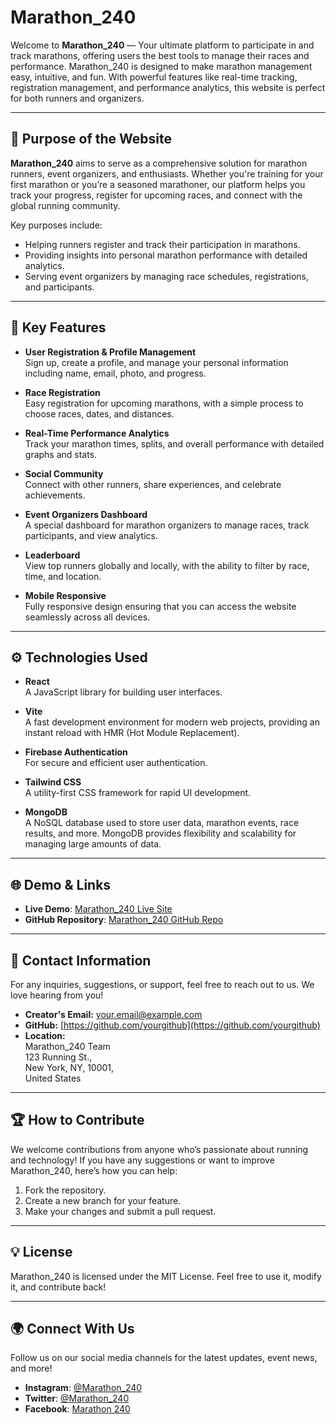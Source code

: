 # Marathon_240

Welcome to **Marathon_240** — Your ultimate platform to participate in and track marathons, offering users the best tools to manage their races and performance. Marathon_240 is designed to make marathon management easy, intuitive, and fun. With powerful features like real-time tracking, registration management, and performance analytics, this website is perfect for both runners and organizers.

---

## 📌 Purpose of the Website

**Marathon_240** aims to serve as a comprehensive solution for marathon runners, event organizers, and enthusiasts. Whether you're training for your first marathon or you’re a seasoned marathoner, our platform helps you track your progress, register for upcoming races, and connect with the global running community.

Key purposes include:
- Helping runners register and track their participation in marathons.
- Providing insights into personal marathon performance with detailed analytics.
- Serving event organizers by managing race schedules, registrations, and participants.
  
---

## 🚀 Key Features

- **User Registration & Profile Management**  
  Sign up, create a profile, and manage your personal information including name, email, photo, and progress.

- **Race Registration**  
  Easy registration for upcoming marathons, with a simple process to choose races, dates, and distances.

- **Real-Time Performance Analytics**  
  Track your marathon times, splits, and overall performance with detailed graphs and stats.

- **Social Community**  
  Connect with other runners, share experiences, and celebrate achievements.

- **Event Organizers Dashboard**  
  A special dashboard for marathon organizers to manage races, track participants, and view analytics.

- **Leaderboard**  
  View top runners globally and locally, with the ability to filter by race, time, and location.

- **Mobile Responsive**  
  Fully responsive design ensuring that you can access the website seamlessly across all devices.

---

## ⚙️ Technologies Used

- **React**  
  A JavaScript library for building user interfaces.

- **Vite**  
  A fast development environment for modern web projects, providing an instant reload with HMR (Hot Module Replacement).

- **Firebase Authentication**  
  For secure and efficient user authentication.

- **Tailwind CSS**  
  A utility-first CSS framework for rapid UI development.

- **MongoDB**  
  A NoSQL database used to store user data, marathon events, race results, and more. MongoDB provides flexibility and scalability for managing large amounts of data.

---

## 🌐 Demo & Links

- **Live Demo**: [Marathon_240 Live Site](https://yourlivesite.com)
- **GitHub Repository**: [Marathon_240 GitHub Repo](https://github.com/programming-hero-web-course2/b10a11-client-side-Mthe001?tab=readme-ov-file)

---

## 📧 Contact Information

For any inquiries, suggestions, or support, feel free to reach out to us. We love hearing from you!

- **Creator's Email:** [your.email@example.com](mailto:your.email@example.com)
- **GitHub:** [https://github.com/yourgithub](https://github.com/yourgithub)
- **Location:**  
  Marathon_240 Team  
  123 Running St.,  
  New York, NY, 10001,  
  United States

---

## 🏆 How to Contribute

We welcome contributions from anyone who’s passionate about running and technology! If you have any suggestions or want to improve Marathon_240, here’s how you can help:

1. Fork the repository.
2. Create a new branch for your feature.
3. Make your changes and submit a pull request.

---

## 💡 License

Marathon_240 is licensed under the MIT License. Feel free to use it, modify it, and contribute back!

---

## 🌍 Connect With Us

Follow us on our social media channels for the latest updates, event news, and more!

- **Instagram**: [@Marathon_240](https://instagram.com/Marathon_240)
- **Twitter**: [@Marathon_240](https://twitter.com/Marathon_240)
- **Facebook**: [Marathon 240](https://facebook.com/Marathon_240)
